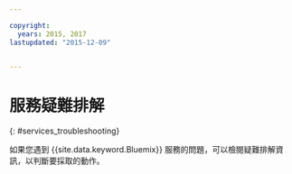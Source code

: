 ```yaml
---

copyright:
  years: 2015, 2017  
lastupdated: "2015-12-09"


---
```


# 服務疑難排解
{: #services_troubleshooting}


如果您遇到 {{site.data.keyword.Bluemix}} 服務的問題，可以檢閱疑難排解資訊，以判斷要採取的動作。
